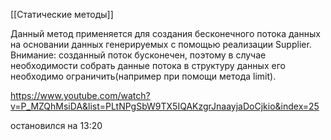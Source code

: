 
[[Статические методы]]

Данный метод применяется для создания бесконечного потока данных на основании данных генерируемых с помощью реализации Supplier.
Внимание: созданный поток бусконечен, поэтому в случае необходимости собрать данные потока в структуру данных его необходимо ограничить(например при помощи метода limit).

https://www.youtube.com/watch?v=P_MZQhMsiDA&list=PLtNPgSbW9TX5IQAKzgrJnaayjaDoCjkio&index=25

остановился на 13:20